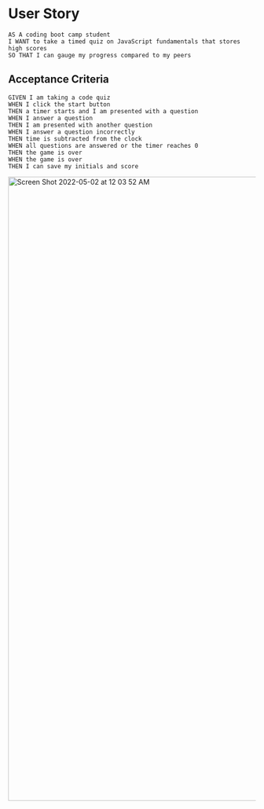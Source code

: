 # User Story
```
AS A coding boot camp student
I WANT to take a timed quiz on JavaScript fundamentals that stores high scores
SO THAT I can gauge my progress compared to my peers
```
## Acceptance Criteria
```
GIVEN I am taking a code quiz
WHEN I click the start button
THEN a timer starts and I am presented with a question
WHEN I answer a question
THEN I am presented with another question
WHEN I answer a question incorrectly
THEN time is subtracted from the clock
WHEN all questions are answered or the timer reaches 0
THEN the game is over
WHEN the game is over
THEN I can save my initials and score
```
<img width="1270" alt="Screen Shot 2022-05-02 at 12 03 52 AM" src="https://user-images.githubusercontent.com/93751925/166197193-55efe3f7-1c0c-4a73-82b0-252857db1e23.png">
